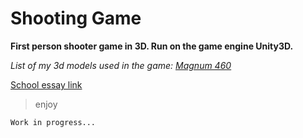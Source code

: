 # Shooting Game

__First person shooter game in 3D. Run on the game engine Unity3D.__

*List of my 3d models used in the game: [Magnum 460](https://github.com/TheGoodFella/magnum460Blend)*<br/>

[School essay link](http://tesine.marconirovereto.it/dettagli.html?2016.5BI.9)

>enjoy
```
Work in progress...
```
